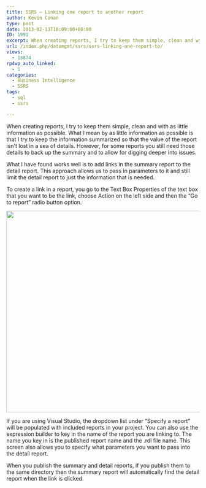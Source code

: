 ```yaml
---
title: SSRS – Linking one report to another report
author: Kevin Conan
type: post
date: 2013-02-13T18:09:00+00:00
ID: 1991
excerpt: When creating reports, I try to keep them simple, clean and with as little information as possible.
url: /index.php/datamgmt/ssrs/ssrs-linking-one-report-to/
views:
  - 13874
rp4wp_auto_linked:
  - 1
categories:
  - Business Intelligence
  - SSRS
tags:
  - sql
  - ssrs

---
```

When creating reports, I try to keep them simple, clean and with as little information as possible. What I mean by as little information as possible is that I try to keep the information summarized so that the value of the report isn't lost in a sea of details. However, for some reports you still need those details to back up the summary and to allow for digging deeper into issues.

What I have found works well is to add links in the summary report to the detail report. This approach allows us to pass in parameters to it and still limit the detail report to just the information that is needed. 

To create a link in a report, you go to the Text Box Properties of the text box that you want to be the link, choose Action on the left side and then the “Go to report” radio button option. 

<div class="image_block">
  <a href="/wp-content/uploads/users/kconan/SSRS - action.JPG?mtime=1360785989"><img alt="" src="/wp-content/uploads/users/kconan/SSRS - action.JPG?mtime=1360785989" width="580" height="525" /></a>
</div>

If you are using Visual Studio, the dropdown list under “Specify a report” will be populated with included reports in your project. You can also use the expression builder to key in the name of the report you are linking to. The name you key in is the published report name and the .rdl file name. This screen also allows you to specify what parameters you want to pass into the detail report.

When you publish the summary and detail reports, if you publish them to the same directory then the summary report will automatically find the detail report when the link is clicked.